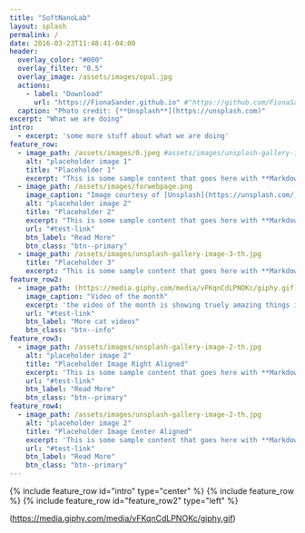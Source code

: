```yaml
---
title: "SoftNanoLab"
layout: splash
permalink: /
date: 2016-03-23T11:48:41-04:00
header:
  overlay_color: "#000"
  overlay_filter: "0.5"
  overlay_image: /assets/images/opal.jpg
  actions:
    - label: "Download"
      url: "https://FionaSander.github.io" #"https://github.com/FionaSander/softnanolab/"
  caption: "Photo credit: [**Unsplash**](https://unsplash.com)"
excerpt: "What we are doing"
intro: 
  - excerpt: 'some more stuff about what we are doing'
feature_row:
  - image_path: /assets/images/0.jpeg #assets/images/unsplash-gallery-image-1-th.jpg
    alt: "placeholder image 1"
    title: "Placeholder 1"
    excerpt: "This is some sample content that goes here with **Markdown** formatting."
  - image_path: /assets/images/forwebpage.png
    image_caption: "Image courtesy of [Unsplash](https://unsplash.com/)"
    alt: "placeholder image 2"
    title: "Placeholder 2"
    excerpt: "This is some sample content that goes here with **Markdown** formatting."
    url: "#test-link"
    btn_label: "Read More"
    btn_class: "btn--primary"
  - image_path: /assets/images/unsplash-gallery-image-3-th.jpg
    title: "Placeholder 3"
    excerpt: "This is some sample content that goes here with **Markdown** formatting."
feature_row2:
  - image_path: (https://media.giphy.com/media/vFKqnCdLPNOKc/giphy.gif)
    image_caption: "Video of the month"
    excerpt: 'the video of the month is showing truely amazing things indeed'
    url: "#test-link"
    btn_label: "More cat videos"
    btn_class: "btn--info"
feature_row3:
  - image_path: /assets/images/unsplash-gallery-image-2-th.jpg
    alt: "placeholder image 2"
    title: "Placeholder Image Right Aligned"
    excerpt: 'This is some sample content that goes here with **Markdown** formatting. Right aligned with `type="right"`'
    url: "#test-link"
    btn_label: "Read More"
    btn_class: "btn--primary"
feature_row4:
  - image_path: /assets/images/unsplash-gallery-image-2-th.jpg
    alt: "placeholder image 2"
    title: "Placeholder Image Center Aligned"
    excerpt: 'This is some sample content that goes here with **Markdown** formatting. Centered with `type="center"`'
    url: "#test-link"
    btn_label: "Read More"
    btn_class: "btn--primary"
---
```


{% include feature_row id="intro" type="center" %}
{% include feature_row %}
{% include feature_row id="feature_row2" type="left" %}

(https://media.giphy.com/media/vFKqnCdLPNOKc/giphy.gif)

